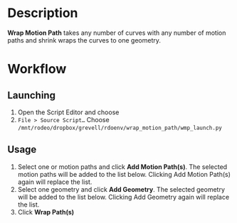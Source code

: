 # Description

**Wrap Motion Path** takes any number of curves with any number of motion paths and shrink wraps the curves to one geometry.

# Workflow

## Launching

1. Open the Script Editor and choose
2. `File > Source Script…`
Choose
`/mnt/rodeo/dropbox/grevell/rdoenv/wrap_motion_path/wmp_launch.py`

## Usage
1. Select one or motion paths and click **Add Motion Path(s)**.
The selected motion paths will be added to the list below. Clicking Add Motion Path(s) again will replace the list.
2. Select one  geometry and click **Add Geometry**.
The selected geometry will be added to the list below. Clicking Add Geometry  again will replace the list.
3. Click **Wrap Path(s)**

